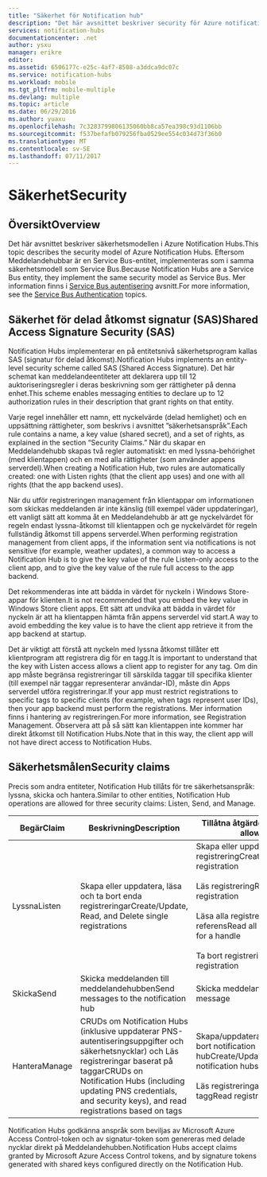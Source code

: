 ```yaml
---
title: "Säkerhet för Notification hub"
description: "Det här avsnittet beskriver security för Azure notification hubs."
services: notification-hubs
documentationcenter: .net
author: ysxu
manager: erikre
editor: 
ms.assetid: 6506177c-e25c-4af7-8508-a3ddca9dc07c
ms.service: notification-hubs
ms.workload: mobile
ms.tgt_pltfrm: mobile-multiple
ms.devlang: multiple
ms.topic: article
ms.date: 06/29/2016
ms.author: yuaxu
ms.openlocfilehash: 7c3283799806135060bb8ca57ea398c93d1106bb
ms.sourcegitcommit: f537befafb079256fba0529ee554c034d73f36b0
ms.translationtype: MT
ms.contentlocale: sv-SE
ms.lasthandoff: 07/11/2017
---
```

# <a name="security"></a><span data-ttu-id="2a7a4-103">Säkerhet</span><span class="sxs-lookup"><span data-stu-id="2a7a4-103">Security</span></span>
## <a name="overview"></a><span data-ttu-id="2a7a4-104">Översikt</span><span class="sxs-lookup"><span data-stu-id="2a7a4-104">Overview</span></span>
<span data-ttu-id="2a7a4-105">Det här avsnittet beskriver säkerhetsmodellen i Azure Notification Hubs.</span><span class="sxs-lookup"><span data-stu-id="2a7a4-105">This topic describes the security model of Azure Notification Hubs.</span></span> <span data-ttu-id="2a7a4-106">Eftersom Meddelandehubbar är en Service Bus-entitet, implementeras som i samma säkerhetsmodell som Service Bus.</span><span class="sxs-lookup"><span data-stu-id="2a7a4-106">Because Notification Hubs are a Service Bus entity, they implement the same security model as Service Bus.</span></span> <span data-ttu-id="2a7a4-107">Mer information finns i [Service Bus autentisering](https://msdn.microsoft.com/library/azure/dn155925.aspx) avsnitt.</span><span class="sxs-lookup"><span data-stu-id="2a7a4-107">For more information, see the [Service Bus Authentication](https://msdn.microsoft.com/library/azure/dn155925.aspx) topics.</span></span>

## <a name="shared-access-signature-security-sas"></a><span data-ttu-id="2a7a4-108">Säkerhet för delad åtkomst signatur (SAS)</span><span class="sxs-lookup"><span data-stu-id="2a7a4-108">Shared Access Signature Security (SAS)</span></span>
<span data-ttu-id="2a7a4-109">Notification Hubs implementerar en på entitetsnivå säkerhetsprogram kallas SAS (signatur för delad åtkomst).</span><span class="sxs-lookup"><span data-stu-id="2a7a4-109">Notification Hubs implements an entity-level security scheme called SAS (Shared Access Signature).</span></span> <span data-ttu-id="2a7a4-110">Det här schemat kan meddelandeentiteter att deklarera upp till 12 auktoriseringsregler i deras beskrivning som ger rättigheter på denna enhet.</span><span class="sxs-lookup"><span data-stu-id="2a7a4-110">This scheme enables messaging entities to declare up to 12 authorization rules in their description that grant rights on that entity.</span></span>

<span data-ttu-id="2a7a4-111">Varje regel innehåller ett namn, ett nyckelvärde (delad hemlighet) och en uppsättning rättigheter, som beskrivs i avsnittet ”säkerhetsanspråk”.</span><span class="sxs-lookup"><span data-stu-id="2a7a4-111">Each rule contains a name, a key value (shared secret), and a set of rights, as explained in the section “Security Claims.”</span></span> <span data-ttu-id="2a7a4-112">När du skapar en Meddelandehubb skapas två regler automatiskt: en med lyssna-behörighet (med klientappen) och en med alla rättigheter (som använder appens serverdel).</span><span class="sxs-lookup"><span data-stu-id="2a7a4-112">When creating a Notification Hub, two rules are automatically created: one with Listen rights (that the client app uses) and one with all rights (that the app backend uses).</span></span>

<span data-ttu-id="2a7a4-113">När du utför registreringen management från klientappar om informationen som skickas meddelanden är inte känslig (till exempel väder uppdateringar), ett vanligt sätt att komma åt en Meddelandehubb är att ge nyckelvärdet för regeln endast lyssna-åtkomst till klientappen och ge nyckelvärdet för regeln fullständig åtkomst till appens serverdel.</span><span class="sxs-lookup"><span data-stu-id="2a7a4-113">When performing registration management from client apps, if the information sent via notifications is not sensitive (for example, weather updates), a common way to access a Notification Hub is to give the key value of the rule Listen-only access to the client app, and to give the key value of the rule full access to the app backend.</span></span>

<span data-ttu-id="2a7a4-114">Det rekommenderas inte att bädda in värdet för nyckeln i Windows Store-appar för klienten.</span><span class="sxs-lookup"><span data-stu-id="2a7a4-114">It is not recommended that you embed the key value in Windows Store client apps.</span></span> <span data-ttu-id="2a7a4-115">Ett sätt att undvika att bädda in värdet för nyckeln är att ha klientappen hämta från appens serverdel vid start.</span><span class="sxs-lookup"><span data-stu-id="2a7a4-115">A way to avoid embedding the key value is to have the client app retrieve it from the app backend at startup.</span></span>

<span data-ttu-id="2a7a4-116">Det är viktigt att förstå att nyckeln med lyssna åtkomst tillåter ett klientprogram att registrera dig för en tagg.</span><span class="sxs-lookup"><span data-stu-id="2a7a4-116">It is important to understand that the key with Listen access allows a client app to register for any tag.</span></span> <span data-ttu-id="2a7a4-117">Om din app måste begränsa registreringar till särskilda taggar till specifika klienter (till exempel när taggar representerar användar-ID), måste din Apps serverdel utföra registreringar.</span><span class="sxs-lookup"><span data-stu-id="2a7a4-117">If your app must restrict registrations to specific tags to specific clients (for example, when tags represent user IDs), then your app backend must perform the registrations.</span></span> <span data-ttu-id="2a7a4-118">Mer information finns i hantering av registreringen.</span><span class="sxs-lookup"><span data-stu-id="2a7a4-118">For more information, see Registration Management.</span></span> <span data-ttu-id="2a7a4-119">Observera att på så sätt kan klientappen inte kommer har direkt åtkomst till Notification Hubs.</span><span class="sxs-lookup"><span data-stu-id="2a7a4-119">Note that in this way, the client app will not have direct access to Notification Hubs.</span></span>

## <a name="security-claims"></a><span data-ttu-id="2a7a4-120">Säkerhetsmålen</span><span class="sxs-lookup"><span data-stu-id="2a7a4-120">Security claims</span></span>
<span data-ttu-id="2a7a4-121">Precis som andra entiteter, Notification Hub tillåts för tre säkerhetsanspråk: lyssna, skicka och hantera.</span><span class="sxs-lookup"><span data-stu-id="2a7a4-121">Similar to other entities, Notification Hub operations are allowed for three security claims: Listen, Send, and Manage.</span></span>

| <span data-ttu-id="2a7a4-122">Begär</span><span class="sxs-lookup"><span data-stu-id="2a7a4-122">Claim</span></span> | <span data-ttu-id="2a7a4-123">Beskrivning</span><span class="sxs-lookup"><span data-stu-id="2a7a4-123">Description</span></span> | <span data-ttu-id="2a7a4-124">Tillåtna åtgärder</span><span class="sxs-lookup"><span data-stu-id="2a7a4-124">Operations allowed</span></span> |
| --- | --- | --- |
| <span data-ttu-id="2a7a4-125">Lyssna</span><span class="sxs-lookup"><span data-stu-id="2a7a4-125">Listen</span></span> |<span data-ttu-id="2a7a4-126">Skapa eller uppdatera, läsa och ta bort enda registreringar</span><span class="sxs-lookup"><span data-stu-id="2a7a4-126">Create/Update, Read, and Delete single registrations</span></span> |<span data-ttu-id="2a7a4-127">Skapa eller uppdatera registrering</span><span class="sxs-lookup"><span data-stu-id="2a7a4-127">Create/Update registration</span></span><br><br><span data-ttu-id="2a7a4-128">Läs registrering</span><span class="sxs-lookup"><span data-stu-id="2a7a4-128">Read registration</span></span><br><br><span data-ttu-id="2a7a4-129">Läsa alla registreringar för en referens</span><span class="sxs-lookup"><span data-stu-id="2a7a4-129">Read all registrations for a handle</span></span><br><br><span data-ttu-id="2a7a4-130">Ta bort registrering</span><span class="sxs-lookup"><span data-stu-id="2a7a4-130">Delete registration</span></span> |
| <span data-ttu-id="2a7a4-131">Skicka</span><span class="sxs-lookup"><span data-stu-id="2a7a4-131">Send</span></span> |<span data-ttu-id="2a7a4-132">Skicka meddelanden till meddelandehubben</span><span class="sxs-lookup"><span data-stu-id="2a7a4-132">Send messages to the notification hub</span></span> |<span data-ttu-id="2a7a4-133">Skicka meddelande</span><span class="sxs-lookup"><span data-stu-id="2a7a4-133">Send message</span></span> |
| <span data-ttu-id="2a7a4-134">Hantera</span><span class="sxs-lookup"><span data-stu-id="2a7a4-134">Manage</span></span> |<span data-ttu-id="2a7a4-135">CRUDs om Notification Hubs (inklusive uppdaterar PNS-autentiseringsuppgifter och säkerhetsnycklar) och Läs registreringar baserat på taggar</span><span class="sxs-lookup"><span data-stu-id="2a7a4-135">CRUDs on Notification Hubs (including updating PNS credentials, and security keys), and read registrations based on tags</span></span> |<span data-ttu-id="2a7a4-136">Skapa/uppdatera och läsa/ta bort notification hub</span><span class="sxs-lookup"><span data-stu-id="2a7a4-136">Create/Update/Read/Delete notification hubs</span></span><br><br><span data-ttu-id="2a7a4-137">Läs registreringar efter tagg</span><span class="sxs-lookup"><span data-stu-id="2a7a4-137">Read registrations by tag</span></span> |

<span data-ttu-id="2a7a4-138">Notification Hubs godkänna anspråk som beviljas av Microsoft Azure Access Control-token och av signatur-token som genereras med delade nycklar direkt på Meddelandehubben.</span><span class="sxs-lookup"><span data-stu-id="2a7a4-138">Notification Hubs accept claims granted by Microsoft Azure Access Control tokens, and by signature tokens generated with shared keys configured directly on the Notification Hub.</span></span>

